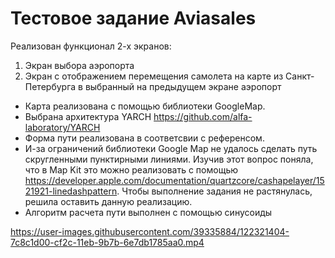 # Тестовое задание Aviasales

Реализован функционал 2-х экранов:
1. Экран выбора аэропорта 
2. Экран с отображением перемещения самолета на карте из Санкт-Петербурга в выбранный на предыдущем экране аэропорт

- Карта реализована с помощью библиотеки GoogleMap.
- Выбрана архитектура YARCH https://github.com/alfa-laboratory/YARCH
- Форма пути реализована в соответсвии с референсом.
- И-за ограничений библиотеки Google Map не удалось сделать путь скругленными пунктирными линиями. Изучив этот вопрос поняла, что в Map Kit это можно реализовать с помощью https://developer.apple.com/documentation/quartzcore/cashapelayer/1521921-linedashpattern. Чтобы выполнение задания не растянулась, решила оставить данную реализацию.
- Алгоритм расчета пути выполнен с помощью синусоиды

https://user-images.githubusercontent.com/39335884/122321404-7c8c1d00-cf2c-11eb-9b7b-6e7db1785aa0.mp4

